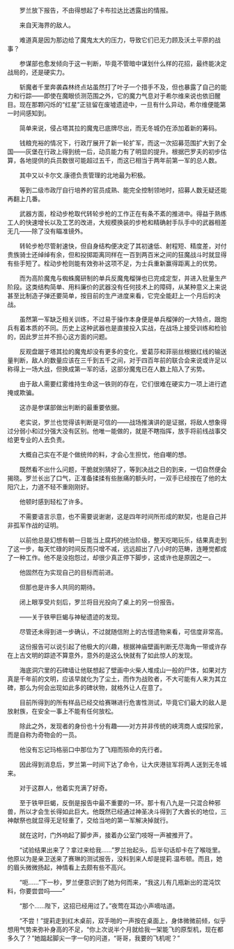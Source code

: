 　　罗兰放下报告，不由得想起了卡布拉达比透露出的情报。

　　来自天海界的敌人。

　　难道真是因为那边给了魔鬼太大的压力，导致它们已无力顾及沃土平原的战事？

　　参谋部也愈发倾向于这一判断，毕竟不管暗中谋划什么样的花招，最终能决定战局的，还是硬实力。

　　斩魔者千里奔袭森林终点站虽然打了叶子一个措手不及，但也暴露了自己的能力和行踪——即使在魔眼侦测范围之外，它的魔力气息对于希尔维来说也依旧醒目。现在那颗闪烁的“红星”正驻留在废墟遗迹中，一旦有什么异动，希尔维便能第一时间感知到。

　　简单来说，侵占塔其拉的魔鬼已底牌尽出，而无冬城仍在添加着新的筹码。

　　钱粮充裕的情况下，行政厅展开了新一轮扩军，而这一次招募范围扩大到了全国——灰堡在行政上得到统一后，动员能力有了明显的提升。根据巴罗夫的初步估算，各地提供的兵员数很可能超过五千，而这已相当于两年前第一军的总人数。

　　其中又以卡尔文.康德负责管理的北地最为积极。

　　等到二级市政厅自行培养的官员成熟、能完全控制领地时，招募人数无疑还能再翻上几番。

　　武器方面，栓动步枪取代转轮步枪的工作正在有条不紊的推进中。得益于熟练工人的快速增长以及工艺的改进，大规模换装的步枪和精确射手队手中的武器相差无几——除了没有瞄准镜外。

　　转轮步枪尽管射速快，但自身结构便决定了其初速低、射程短、精度差，对付贵族骑士还绰绰有余，但和投掷距离同样在一百到两百米之间的狂魔战斗时就显得有些手短了。栓动步枪则能有效弥补这项不足，为士兵重新赢得距离上的优势。

　　而为高阶魔鬼与蜘蛛魔研制的单兵反魔鬼榴弹也已完成定型，并进入批量生产阶段。这类结构简单、用料廉价的武器没有任何技术上的障碍，从某种意义上来说甚至比制造子弹还要简单，按目前的生产进度来看，它完全能赶上一个月后的决战。

　　虽然第一军缺乏相关训练，不过易于操作本身便是单兵榴弹的一大特点，跟炮兵有着本质的不同。历史上这种武器也是直接投入实战，在战场上接受训练和检验的，因此罗兰并不担心这方面的问题。

　　反观盘踞于塔其拉的魔鬼却没有更多的变化，爱葛莎和菲丽丝根据红线的输送量判断，敌人的数量应该在三千到五千之间，对于四百年前的联合会来说或许足以称得上一场大战，但换成第一军的话，这部分魔鬼已在人数上陷入了劣势。

　　由于敌人需要红雾维持生命这一铁则的存在，它们很难在硬实力一项上进行遮掩或欺骗。

　　这亦是参谋部做出判断的最重要依据。

　　老实说，罗兰也觉得该判断是可信的——战场推演讲的是证据，将敌人想象得过分弱小和过分强大没有区别。他唯一能做的，就是不瞎指挥，放手将前线战事交给更专业的人去负责。

　　大概自己实在不是个做统帅的料，才会心生担忧，他自嘲的想。

　　既然看不出什么问题，干脆就别猜好了，等到决战之日的到来，一切自然便会揭晓。罗兰长出了口气，正准备揉揉有些胀痛的额头时，一双手已经按在了他的太阳穴上，力道不轻不重刚刚好。

　　他顿时感到轻松了许多。

　　不需要语言示意，也不需要说谢谢，这是四年时间所形成的默契，也是自己并非孤军作战的证明。

　　以前他总是幻想有朝一日能当上腐朽的统治阶级，整天吃喝玩乐，结果真走到了这一步，每天忙碌的时间反而只增不减，远远超出了八小时的范畴，连睡觉都成了一种工作。他不是没抱怨过，却很少真正停下脚步，这或许也是原因之一。

　　他固然在为实现自己的目标而前进。

　　但那也是许多人共同的期待。

　　闭上眼享受片刻后，罗兰将目光投向了桌上的另一份报告。

　　——关于铁甲巨蝎与神秘遗迹的发现。

　　尽管还未得到进一步确认，不过就随信附上的古怪遗物来看，可信度非常高。

　　这份报告可以说引起了他极大的兴趣，根据神庙壁画判断无尽海角一带或许存在上古文明的踪迹不算意外，意外的是这么快就有了如此惊人的发现。

　　海底洞穴里的石碑墙让他联想起了壁画中火柴人堆成山一般的尸体，如果对方真是千年前的文明，应该早就化为了尘土，而作为战败者，不大可能有人来为其立碑，那么为何会出现如此多的碑状物，就格外让人在意了。

　　目前所得到的所有样品已经交给赛琳进行危害性测试，毕竟它们最大的敌人是放射族，在安全一事上不能有任何放松。

　　除此之外，发现者的身份也十分有趣——对方并非传统的峡湾商人或探险家，而是自称为奇物会的一员。

　　他没有忘记玛格丽口中那位为了飞翔而殒命的先行者。

　　因此得到消息后，罗兰第一时间下达了命令，让大庆港驻军将两人送到无冬城来。

　　对于这群人，他着实充满了好奇。

　　至于铁甲巨蝎，反倒是报告中最不重要的一环。那十有八九是一只混合种邪兽，所以才会生长得如此巨大。他既然已经通过神圣决斗得到了大酋长的地位，三神献祭也就显得无足轻重了，交给当地的第一军解决掉就行。

　　就在这时，门外响起了脚步声，接着办公室门吱呀一声被推开了。

　　“试验结果出来了？拿过来给我……”罗兰抬起头，后半句话却卡在了喉咙里。他原以为是亲卫送来了赛琳的测试报告，没料到来人却是提莉.温布顿。而且，她的眉头微微扬起，神情看上去颇有些不高兴。

　　“呃……”下一秒，罗兰便意识到了她为何而来，“我这儿有几瓶新出的混沌饮料，你要尝尝吗——”

　　“那个……陛下，这招已经用过了。”夜莺在耳边小声嘀咕道。

　　“不尝！”提莉走到红木桌前，双手啪的一声按在桌面上，身体微微前倾，似乎想用气势来弥补身高的不足，“你上次说半个月就给我一架能飞的原型机，现在都多久了？”她踮起脚尖一字一句的问道，“哥哥，我要的飞机呢？”
